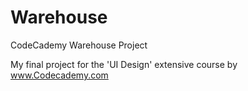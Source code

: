 # Warehouse
CodeCademy Warehouse Project

My final project for the 'UI Design' extensive course by www.Codecademy.com
